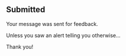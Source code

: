 ## Submitted

Your message was sent for feedback.

Unless you saw an alert telling you otherwise...

Thank you!
